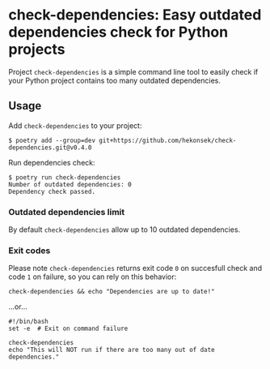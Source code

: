 # check-dependencies: Easy outdated dependencies check for Python projects 

Project `check-dependencies` is a simple command line tool to easily check if your Python project contains too many outdated dependencies. 

## Usage

Add `check-dependencies` to your project:

```
$ poetry add --group=dev git+https://github.com/hekonsek/check-dependencies.git@v0.4.0 
```

Run dependencies check:

```
$ poetry run check-dependencies
Number of outdated dependencies: 0
Dependency check passed.
```

### Outdated dependencies limit 

By default `check-dependencies` allow up to 10 outdated dependencies.

### Exit codes

Please note `check-dependencies` returns exit code `0` on succesfull check and code `1` on failure, so you can rely on this behavior:

```
check-dependencies && echo "Dependencies are up to date!"
```

...or...


```
#!/bin/bash
set -e  # Exit on command failure

check-dependencies
echo "This will NOT run if there are too many out of date dependencies."

```
